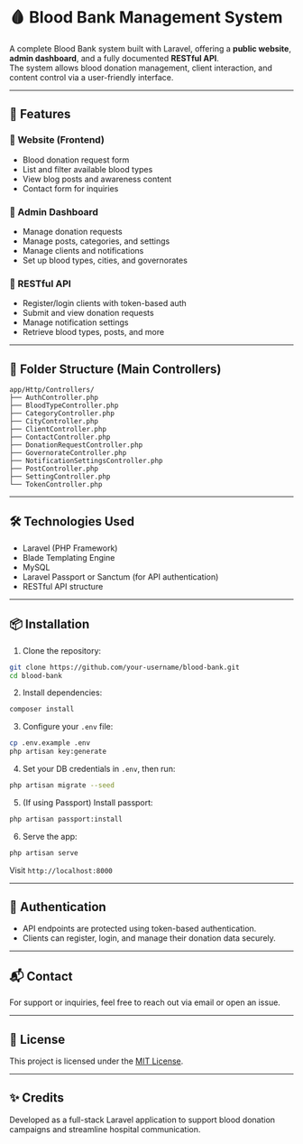 # 🩸 Blood Bank Management System

A complete Blood Bank system built with Laravel, offering a **public website**, **admin dashboard**, and a fully documented **RESTful API**.  
The system allows blood donation management, client interaction, and content control via a user-friendly interface.

---

## 🚀 Features

### 🔹 Website (Frontend)
- Blood donation request form
- List and filter available blood types
- View blog posts and awareness content
- Contact form for inquiries

### 🔹 Admin Dashboard
- Manage donation requests
- Manage posts, categories, and settings
- Manage clients and notifications
- Set up blood types, cities, and governorates

### 🔹 RESTful API
- Register/login clients with token-based auth
- Submit and view donation requests
- Manage notification settings
- Retrieve blood types, posts, and more

---

## 📁 Folder Structure (Main Controllers)

```
app/Http/Controllers/
├── AuthController.php
├── BloodTypeController.php
├── CategoryController.php
├── CityController.php
├── ClientController.php
├── ContactController.php
├── DonationRequestController.php
├── GovernorateController.php
├── NotificationSettingsController.php
├── PostController.php
├── SettingController.php
└── TokenController.php
```

---

## 🛠️ Technologies Used

- Laravel (PHP Framework)
- Blade Templating Engine
- MySQL
- Laravel Passport or Sanctum (for API authentication)
- RESTful API structure

---

## 📦 Installation

1. Clone the repository:

```bash
git clone https://github.com/your-username/blood-bank.git
cd blood-bank
```

2. Install dependencies:

```bash
composer install
```

3. Configure your `.env` file:

```bash
cp .env.example .env
php artisan key:generate
```

4. Set your DB credentials in `.env`, then run:

```bash
php artisan migrate --seed
```

5. (If using Passport) Install passport:

```bash
php artisan passport:install
```

6. Serve the app:

```bash
php artisan serve
```

Visit `http://localhost:8000`

---

## 🔑 Authentication

- API endpoints are protected using token-based authentication.
- Clients can register, login, and manage their donation data securely.

---

## 📬 Contact

For support or inquiries, feel free to reach out via email or open an issue.

---

## 📝 License

This project is licensed under the [MIT License](LICENSE).

---

## ✨ Credits

Developed as a full-stack Laravel application to support blood donation campaigns and streamline hospital communication.
